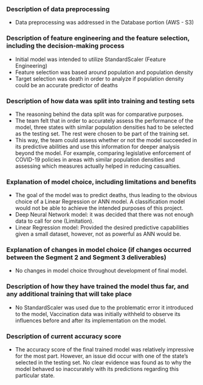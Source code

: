 ### Description of data preprocessing
- Data preprocessing was addressed in the Database portion (AWS - S3)
### Description of feature engineering and the feature selection, including the decision-making process
- Initial model was intended to utilize StandardScaler (Feature Engineering)
- Feature selection was based around population and population density 
- Target selection was death in order to analyze if population density could be an accurate predictor of deaths
### Description of how data was split into training and testing sets
- The reasoning behind the data split was for comparative purposes.
- The team felt that in order to accurately assess the performance of the model, three states with similar population densities had to be selected as the testing set. The rest were chosen to be part of the training set.
- This way, the team could assess whether or not the model succeeded in its predictive abilities and use this information for deeper analysis beyond the model. For example, comparing legislative enforcement of COVID-19 policies in areas with similar population densities and assessing which measures actually helped in reducing casualties. 
### Explanation of model choice, including limitations and benefits
- The goal of the model was to predict deaths, thus leading to the obvious choice of a Linear Regression or ANN model. A classification model would not be able to achieve the intended purposes of this project.
- Deep Neural Network model: it was decided that there was not enough data to call for one (Limitation).
- Linear Regression model: Provided the desired  predictive capabilities given a small dataset, however, not as powerful as ANN would be. 
### Explanation of changes in model choice (if changes occurred between the Segment 2 and Segment 3 deliverables)
- No changes in model choice throughout development of final model. 
### Description of how they have trained the model thus far, and any additional training that will take place
- No StandardScaler was used due to the problematic error it introduced to the model, Vaccination data was initially withheld to observe its influences before and after its implementation on the  model.
### Description of current accuracy score
- The accuracy score of the final trained model was relatively impressive for the most part. However, an issue did occur with one of the state’s selected in the testing set. No clear evidence was found as to why the model behaved so inaccurately with its predictions regarding this particular state. 

